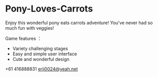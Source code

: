 # Pony-Loves-Carrots


Enjoy this wonderful pony eats carrots adventure! You've never had so much fun with veggies!


Game features ：

- Variety challenging stages
- Easy and simple user interface
- Cute and wonderful design 

+61 416888831 erji0024@yeah.net
